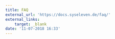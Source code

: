 ```yaml
---
title: FAQ
external_url: 'https://docs.syseleven.de/faq/'
external_links:
    target: _blank
date: '11-07-2018 16:33'
---
```


